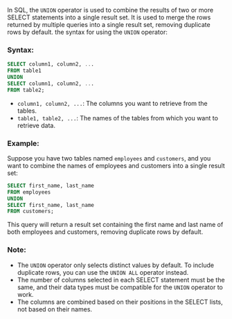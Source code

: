In SQL, the `UNION` operator is used to combine the results of two or more SELECT statements into a single result set. It is used to merge the rows returned by multiple queries into a single result set, removing duplicate rows by default.  the syntax for using the `UNION` operator:

### Syntax:

```sql
SELECT column1, column2, ...
FROM table1
UNION
SELECT column1, column2, ...
FROM table2;
```

- `column1, column2, ...`: The columns you want to retrieve from the tables.
- `table1, table2, ...`: The names of the tables from which you want to retrieve data.

### Example:

Suppose you have two tables named `employees` and `customers`, and you want to combine the names of employees and customers into a single result set:

```sql
SELECT first_name, last_name
FROM employees
UNION
SELECT first_name, last_name
FROM customers;
```

This query will return a result set containing the first name and last name of both employees and customers, removing duplicate rows by default.

### Note:

- The `UNION` operator only selects distinct values by default. To include duplicate rows, you can use the `UNION ALL` operator instead.
- The number of columns selected in each SELECT statement must be the same, and their data types must be compatible for the `UNION` operator to work.
- The columns are combined based on their positions in the SELECT lists, not based on their names.
